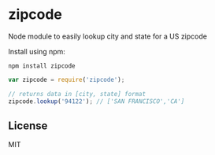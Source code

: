 zipcode
=======

Node module to easily lookup city and state for a US zipcode

Install using npm:

    npm install zipcode

```javascript
var zipcode = require('zipcode');

// returns data in [city, state] format
zipcode.lookup('94122'); // ['SAN FRANCISCO','CA']
```

## License

MIT